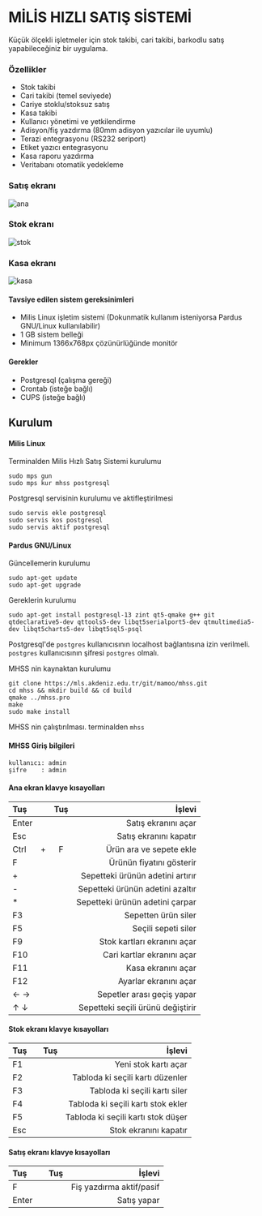 # MİLİS HIZLI SATIŞ SİSTEMİ

Küçük ölçekli işletmeler için stok takibi, cari takibi, barkodlu satış yapabileceğiniz bir uygulama.

### Özellikler

* Stok takibi
* Cari takibi (temel seviyede)
* Cariye stoklu/stoksuz satış
* Kasa takibi
* Kullanıcı yönetimi ve yetkilendirme
* Adisyon/fiş yazdırma (80mm adisyon yazıcılar ile uyumlu)
* Terazi entegrasyonu (RS232 seriport)
* Etiket yazıcı entegrasyonu
* Kasa raporu yazdırma
* Veritabanı otomatik yedekleme

### Satış ekranı

![ana](https://mls.akdeniz.edu.tr/git/mamoo/mhss/raw/branch/master/screenshots/mhss-ana-ekran.png)

### Stok ekranı

![stok](https://mls.akdeniz.edu.tr/git/mamoo/mhss/raw/branch/master/screenshots/mhss-stok.png)

### Kasa ekranı

![kasa](https://mls.akdeniz.edu.tr/git/mamoo/mhss/raw/branch/master/screenshots/mhss-kasa.png)

#### Tavsiye edilen sistem gereksinimleri
* Milis Linux işletim sistemi (Dokunmatik kullanım isteniyorsa Pardus GNU/Linux kullanılabilir)
* 1 GB sistem belleği
* Minimum 1366x768px çözünürlüğünde monitör

#### Gerekler
* Postgresql (çalışma gereği)
* Crontab (isteğe bağlı)
* CUPS (isteğe bağlı)

## Kurulum
#### Milis Linux

Terminalden Milis Hızlı Satış Sistemi kurulumu
```
sudo mps gun
sudo mps kur mhss postgresql
```

Postgresql servisinin kurulumu ve aktifleştirilmesi
```
sudo servis ekle postgresql
sudo servis kos postgresql
sudo servis aktif postgresql
```

#### Pardus GNU/Linux
Güncellemerin kurulumu
```
sudo apt-get update
sudo apt-get upgrade
```
Gereklerin kurulumu
```
sudo apt-get install postgresql-13 zint qt5-qmake g++ git qtdeclarative5-dev qttools5-dev libqt5serialport5-dev qtmultimedia5-dev libqt5charts5-dev libqt5sql5-psql
```
Postgresql'de ```postgres``` kullanıcısının localhost bağlantısına izin verilmeli.
```postgres``` kullanıcısının şifresi ```postgres``` olmalı.

MHSS nin kaynaktan kurulumu
```
git clone https://mls.akdeniz.edu.tr/git/mamoo/mhss.git
cd mhss && mkdir build && cd build
qmake ../mhss.pro
make
sudo make install
```

MHSS nin çalıştırılması.
terminalden ```mhss```

#### MHSS Giriş bilgileri
```
kullanıcı: admin
şifre    : admin
```

#### Ana ekran klavye kısayolları

| Tuş   |     | Tuş    | İşlevi                            |
| :---  | :-: | :----: | ---:                              |
| Enter |     |        | Satış ekranını açar               |
| Esc   |     |        | Satış ekranını kapatır            |
| Ctrl  | +   | F      | Ürün ara ve sepete ekle           |
| F     |     |        | Ürünün fiyatını gösterir          |
| +     |     |        | Sepetteki ürünün adetini artırır  |
| -     |     |        | Sepetteki ürünün adetini azaltır  |
| *     |     |        | Sepetteki ürünün adetini çarpar   |
| F3    |     |        | Sepetten ürün siler               |
| F5    |     |        | Seçili sepeti siler               |
| F9    |     |        | Stok kartları ekranını açar       |
| F10   |     |        | Cari kartlar ekranını açar        |
| F11   |     |        | Kasa ekranını açar                |
| F12   |     |        | Ayarlar ekranını açar             |
| ← →   |     |        | Sepetler arası geçiş yapar        |
| ↑ ↓   |     |        | Sepetteki seçili ürünü değiştirir |

#### Stok ekranı klavye kısayolları

| Tuş   |     | Tuş    | İşlevi                            |
| :---  | :-: | :----: | ---:                              |
| F1    |     |        | Yeni stok kartı açar              |
| F2    |     |        | Tabloda ki seçili kartı düzenler  |
| F3    |     |        | Tabloda ki seçili kartı siler     |
| F4    |     |        | Tabloda ki seçili kartı stok ekler|
| F5    |     |        | Tabloda ki seçili kartı stok düşer|
| Esc   |     |        | Stok ekranını kapatır             |

#### Satış ekranı klavye kısayolları

| Tuş   |     | Tuş    | İşlevi                            |
| :---  | :-: | :----: | ---:                              |
| F     |     |        | Fiş yazdırma aktif/pasif          |
| Enter |     |        | Satış yapar                       |
